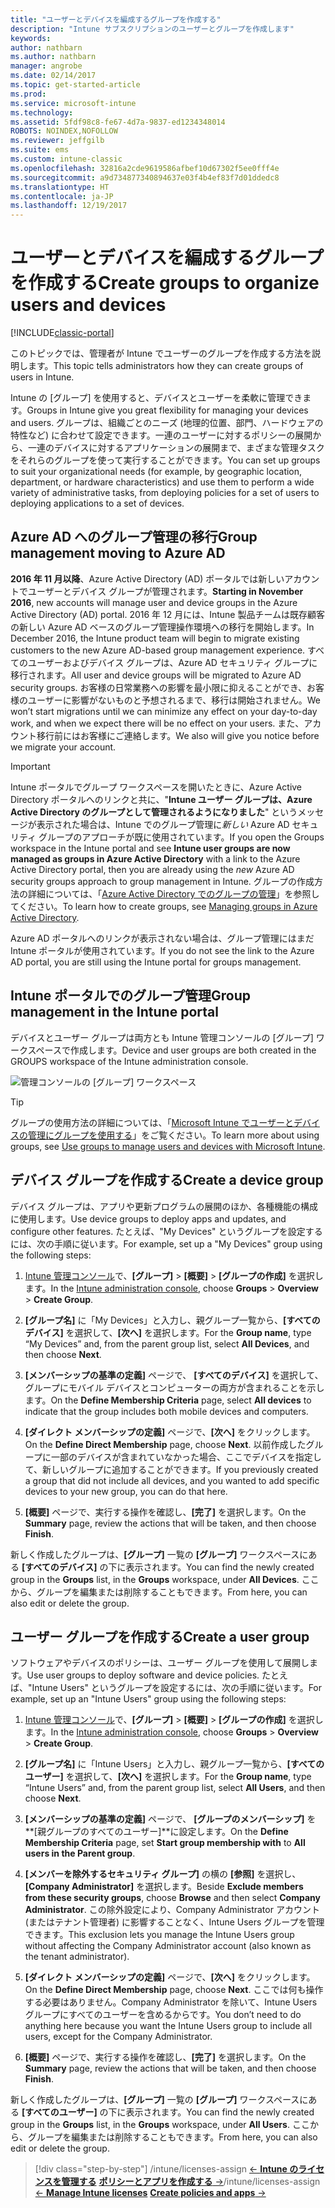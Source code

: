 ```yaml
---
title: "ユーザーとデバイスを編成するグループを作成する"
description: "Intune サブスクリプションのユーザーとグループを作成します"
keywords: 
author: nathbarn
ms.author: nathbarn
manager: angrobe
ms.date: 02/14/2017
ms.topic: get-started-article
ms.prod: 
ms.service: microsoft-intune
ms.technology: 
ms.assetid: 5fdf98c8-fe67-4d7a-9837-ed1234348014
ROBOTS: NOINDEX,NOFOLLOW
ms.reviewer: jeffgilb
ms.suite: ems
ms.custom: intune-classic
ms.openlocfilehash: 32816a2cde9619586afbef10d67302f5ee0fff4e
ms.sourcegitcommit: a9d734877340894637e03f4b4ef83f7d01ddedc8
ms.translationtype: HT
ms.contentlocale: ja-JP
ms.lasthandoff: 12/19/2017
---
```

# <a name="create-groups-to-organize-users-and-devices"></a><span data-ttu-id="cf363-103">ユーザーとデバイスを編成するグループを作成する</span><span class="sxs-lookup"><span data-stu-id="cf363-103">Create groups to organize users and devices</span></span>

[!INCLUDE[classic-portal](../includes/classic-portal.md)]

<span data-ttu-id="cf363-104">このトピックでは、管理者が Intune でユーザーのグループを作成する方法を説明します。</span><span class="sxs-lookup"><span data-stu-id="cf363-104">This topic tells administrators how they can create groups of users in Intune.</span></span>

<span data-ttu-id="cf363-105">Intune の [グループ] を使用すると、デバイスとユーザーを柔軟に管理できます。</span><span class="sxs-lookup"><span data-stu-id="cf363-105">Groups in Intune give you great flexibility for managing your devices and users.</span></span> <span data-ttu-id="cf363-106">グループは、組織ごとのニーズ (地理的位置、部門、ハードウェアの特性など) に合わせて設定できます。一連のユーザーに対するポリシーの展開から、一連のデバイスに対するアプリケーションの展開まで、まざまな管理タスクをそれらのグループを使って実行することができます。</span><span class="sxs-lookup"><span data-stu-id="cf363-106">You can set up groups to suit your organizational needs (for example, by geographic location, department, or hardware characteristics) and use them to perform a wide variety of administrative tasks, from deploying policies for a set of users to deploying applications to a set of devices.</span></span>

## <a name="group-management-moving-to-azure-ad"></a><span data-ttu-id="cf363-107">Azure AD へのグループ管理の移行</span><span class="sxs-lookup"><span data-stu-id="cf363-107">Group management moving to Azure AD</span></span>

<span data-ttu-id="cf363-108">**2016 年 11 月以降**、Azure Active Directory (AD) ポータルでは新しいアカウントでユーザーとデバイス グループが管理されます。</span><span class="sxs-lookup"><span data-stu-id="cf363-108">**Starting in November 2016**, new accounts will manage user and device groups in the Azure Active Directory (AD) portal.</span></span> <span data-ttu-id="cf363-109">2016 年 12 月には、Intune 製品チームは既存顧客の新しい Azure AD ベースのグループ管理操作環境への移行を開始します。</span><span class="sxs-lookup"><span data-stu-id="cf363-109">In December 2016, the Intune product team will begin to migrate existing customers to the new Azure AD-based group management experience.</span></span> <span data-ttu-id="cf363-110">すべてのユーザーおよびデバイス グループは、Azure AD セキュリティ グループに移行されます。</span><span class="sxs-lookup"><span data-stu-id="cf363-110">All user and device groups will be migrated to Azure AD security groups.</span></span> <span data-ttu-id="cf363-111">お客様の日常業務への影響を最小限に抑えることができ、お客様のユーザーに影響がないものと予想されるまで、移行は開始されません。</span><span class="sxs-lookup"><span data-stu-id="cf363-111">We won’t start migrations until we can minimize any effect on your day-to-day work, and when we expect there will be no effect on your users.</span></span> <span data-ttu-id="cf363-112">また、アカウント移行前にはお客様にご連絡します。</span><span class="sxs-lookup"><span data-stu-id="cf363-112">We also will give you notice before we migrate your account.</span></span>


>[!IMPORTANT]
>
><span data-ttu-id="cf363-113">Intune ポータルでグループ ワークスペースを開いたときに、Azure Active Directory ポータルへのリンクと共に、"**Intune ユーザー グループは、Azure Active Directory のグループとして管理されるようになりました**" というメッセージが表示された場合は、Intune でのグループ管理に*新しい* Azure AD セキュリティ グループのアプローチが既に使用されています。</span><span class="sxs-lookup"><span data-stu-id="cf363-113">If you open the Groups workspace in the Intune portal and see **Intune user groups are now managed as groups in Azure Active Directory** with a link to the Azure Active Directory portal, then you are already using the *new* Azure AD security groups approach to group management in Intune.</span></span> <span data-ttu-id="cf363-114">グループの作成方法の詳細については、「[Azure Active Directory でのグループの管理](https://docs.microsoft.com/azure/active-directory/active-directory-groups-create-azure-portal)」を参照してください。</span><span class="sxs-lookup"><span data-stu-id="cf363-114">To learn how to create groups, see [Managing groups in Azure Active Directory](https://docs.microsoft.com/azure/active-directory/active-directory-groups-create-azure-portal).</span></span>
>
><span data-ttu-id="cf363-115">Azure AD ポータルへのリンクが表示されない場合は、グループ管理にはまだ Intune ポータルが使用されています。</span><span class="sxs-lookup"><span data-stu-id="cf363-115">If you do not see the link to the Azure AD portal, you are still using the Intune portal for groups management.</span></span>

## <a name="group-management-in-the-intune-portal"></a><span data-ttu-id="cf363-116">Intune ポータルでのグループ管理</span><span class="sxs-lookup"><span data-stu-id="cf363-116">Group management in the Intune portal</span></span>

<span data-ttu-id="cf363-117">デバイスとユーザー グループは両方とも Intune 管理コンソールの [グループ] ワークスペースで作成します。</span><span class="sxs-lookup"><span data-stu-id="cf363-117">Device and user groups are both created in the GROUPS workspace of the Intune administration console.</span></span>

![管理コンソールの [グループ] ワークスペース](./media/groups.png)


> [!TIP]
> <span data-ttu-id="cf363-119">グループの使用方法の詳細については、「[Microsoft Intune でユーザーとデバイスの管理にグループを使用する](/intune-classic/deploy-use/use-groups-to-manage-users-and-devices-with-microsoft-intune)」をご覧ください。</span><span class="sxs-lookup"><span data-stu-id="cf363-119">To learn more about using groups, see [Use groups to manage users and devices with Microsoft Intune](/intune-classic/deploy-use/use-groups-to-manage-users-and-devices-with-microsoft-intune).</span></span>


## <a name="create-a-device-group"></a><span data-ttu-id="cf363-120">デバイス グループを作成する</span><span class="sxs-lookup"><span data-stu-id="cf363-120">Create a device group</span></span>
<span data-ttu-id="cf363-121">デバイス グループは、アプリや更新プログラムの展開のほか、各種機能の構成に使用します。</span><span class="sxs-lookup"><span data-stu-id="cf363-121">Use device groups to deploy apps and updates, and configure other features.</span></span> <span data-ttu-id="cf363-122">たとえば、"My Devices" というグループを設定するには、次の手順に従います。</span><span class="sxs-lookup"><span data-stu-id="cf363-122">For example, set up a "My Devices" group using the following steps:</span></span>

1.  <span data-ttu-id="cf363-123">[Intune 管理コンソール](https://manage.microsoft.com/)で、**[グループ]** > **[概要]** > **[グループの作成]** を選択します。</span><span class="sxs-lookup"><span data-stu-id="cf363-123">In the [Intune administration console](https://manage.microsoft.com/), choose **Groups** > **Overview** > **Create Group**.</span></span>

2.  <span data-ttu-id="cf363-124">**[グループ名]** に「My Devices」と入力し、親グループ一覧から、**[すべてのデバイス]** を選択して、**[次へ]** を選択します。</span><span class="sxs-lookup"><span data-stu-id="cf363-124">For the **Group name**, type “My Devices” and, from the parent group list, select **All Devices**, and then choose **Next**.</span></span>

3.  <span data-ttu-id="cf363-125">**[メンバーシップの基準の定義]** ページで、 **[すべてのデバイス]** を選択して、グループにモバイル デバイスとコンピューターの両方が含まれることを示します。</span><span class="sxs-lookup"><span data-stu-id="cf363-125">On the **Define Membership Criteria** page, select **All devices** to indicate that the group includes both mobile devices and computers.</span></span>

4.  <span data-ttu-id="cf363-126">**[ダイレクト メンバーシップの定義]** ページで、**[次へ]** をクリックします。</span><span class="sxs-lookup"><span data-stu-id="cf363-126">On the **Define Direct Membership** page, choose **Next**.</span></span> <span data-ttu-id="cf363-127">以前作成したグループに一部のデバイスが含まれていなかった場合、ここでデバイスを指定して、新しいグループに追加することができます。</span><span class="sxs-lookup"><span data-stu-id="cf363-127">If you previously created a group that did not include all devices, and you wanted to add specific devices to your new group, you can do that here.</span></span>

5.  <span data-ttu-id="cf363-128">**[概要]** ページで、実行する操作を確認し、**[完了]** を選択します。</span><span class="sxs-lookup"><span data-stu-id="cf363-128">On the **Summary** page, review the actions that will be taken, and then choose **Finish**.</span></span>

<span data-ttu-id="cf363-129">新しく作成したグループは、**[グループ]** 一覧の **[グループ]** ワークスペースにある **[すべてのデバイス]** の下に表示されます。</span><span class="sxs-lookup"><span data-stu-id="cf363-129">You can find the newly created group in the **Groups** list, in the **Groups** workspace, under **All Devices**.</span></span> <span data-ttu-id="cf363-130">ここから、グループを編集または削除することもできます。</span><span class="sxs-lookup"><span data-stu-id="cf363-130">From here, you can also edit or delete the group.</span></span>

## <a name="create-a-user-group"></a><span data-ttu-id="cf363-131">ユーザー グループを作成する</span><span class="sxs-lookup"><span data-stu-id="cf363-131">Create a user group</span></span>
<span data-ttu-id="cf363-132">ソフトウェアやデバイスのポリシーは、ユーザー グループを使用して展開します。</span><span class="sxs-lookup"><span data-stu-id="cf363-132">Use user groups to deploy software and device policies.</span></span> <span data-ttu-id="cf363-133">たとえば、"Intune Users" というグループを設定するには、次の手順に従います。</span><span class="sxs-lookup"><span data-stu-id="cf363-133">For example, set up an "Intune Users" group using the following steps:</span></span>

1.  <span data-ttu-id="cf363-134">[Intune 管理コンソール](https://manage.microsoft.com/)で、**[グループ]** > **[概要]** > **[グループの作成]** を選択します。</span><span class="sxs-lookup"><span data-stu-id="cf363-134">In the [Intune administration console](https://manage.microsoft.com/), choose **Groups** > **Overview** > **Create Group**.</span></span>

2.  <span data-ttu-id="cf363-135">**[グループ名]** に「Intune Users」と入力し、親グループ一覧から、**[すべてのユーザー]** を選択して、**[次へ]** を選択します。</span><span class="sxs-lookup"><span data-stu-id="cf363-135">For the **Group name**, type “Intune Users” and, from the parent group list, select **All Users**, and then choose **Next**.</span></span>

3.  <span data-ttu-id="cf363-136">**[メンバーシップの基準の定義]** ページで、 **[グループのメンバーシップ]** を **[親グループのすべてのユーザー]**に設定します。</span><span class="sxs-lookup"><span data-stu-id="cf363-136">On the **Define Membership Criteria** page, set **Start group membership with** to **All users in the Parent group**.</span></span>

4.  <span data-ttu-id="cf363-137">**[メンバーを除外するセキュリティ グループ]** の横の **[参照]** を選択し、**[Company Administrator]** を選択します。</span><span class="sxs-lookup"><span data-stu-id="cf363-137">Beside **Exclude members from these security groups**, choose **Browse** and then select **Company Administrator**.</span></span> <span data-ttu-id="cf363-138">この除外設定により、Company Administrator アカウント (またはテナント管理者) に影響することなく、Intune Users グループを管理できます。</span><span class="sxs-lookup"><span data-stu-id="cf363-138">This exclusion lets you manage the Intune Users group without affecting the Company Administrator account (also known as the tenant administrator).</span></span>

5.  <span data-ttu-id="cf363-139">**[ダイレクト メンバーシップの定義]** ページで、**[次へ]** をクリックします。</span><span class="sxs-lookup"><span data-stu-id="cf363-139">On the **Define Direct Membership** page, choose **Next**.</span></span> <span data-ttu-id="cf363-140">ここでは何も操作する必要はありません。Company Administrator を除いて、Intune Users グループにすべてのユーザーを含めるからです。</span><span class="sxs-lookup"><span data-stu-id="cf363-140">You don’t need to do anything here because you want the Intune Users group to include all users, except for the Company Administrator.</span></span>

6.  <span data-ttu-id="cf363-141">**[概要]** ページで、実行する操作を確認し、**[完了]** を選択します。</span><span class="sxs-lookup"><span data-stu-id="cf363-141">On the **Summary** page, review the actions that will be taken, and then choose **Finish**.</span></span>

<span data-ttu-id="cf363-142">新しく作成したグループは、**[グループ]** 一覧の **[グループ]** ワークスペースにある **[すべてのユーザー]** の下に表示されます。</span><span class="sxs-lookup"><span data-stu-id="cf363-142">You can find the newly created group in the **Groups** list, in the **Groups** workspace, under **All Users**.</span></span> <span data-ttu-id="cf363-143">ここから、グループを編集または削除することもできます。</span><span class="sxs-lookup"><span data-stu-id="cf363-143">From here, you can also edit or delete the group.</span></span>

>[!div class="step-by-step"]
<span data-ttu-id="cf363-144">/intune/licenses-assign [&larr; **Intune のライセンスを管理する**](/intune/licenses-assign) [**ポリシーとアプリを作成する** &rarr;](.\start-with-a-paid-subscription-to-microsoft-intune-step-6.md)</span><span class="sxs-lookup"><span data-stu-id="cf363-144">/intune/licenses-assign [&larr; **Manage Intune licenses**](/intune/licenses-assign)       [**Create policies and apps** &rarr;](.\start-with-a-paid-subscription-to-microsoft-intune-step-6.md)</span></span>  
